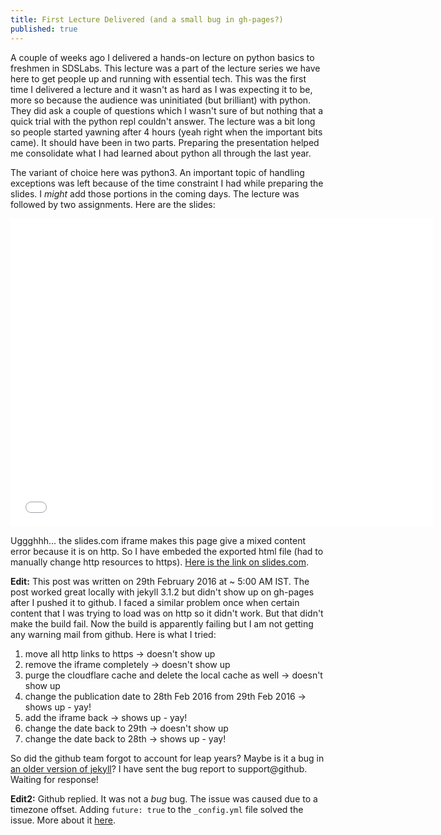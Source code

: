 ```yaml
---
title: First Lecture Delivered (and a small bug in gh-pages?)
published: true
---
```


A couple of weeks ago I delivered a hands-on lecture on python basics to freshmen in SDSLabs. This lecture was a part of the lecture series we have here to get people up and running with essential tech. This was the first time I delivered a lecture and it wasn't as hard as I was expecting it to be, more so because the audience was uninitiated (but brilliant) with python. They did ask a couple of questions which I wasn't sure of but nothing that a quick trial with the python repl couldn't answer. The lecture was a bit long so people started yawning after 4 hours (yeah right when the important bits came). It should have been in two parts. Preparing the presentation helped me consolidate what I had learned about python all through the last year.

The variant of choice here was python3. An important topic of handling exceptions was left because of the time constraint I had while preparing the slides. I _might_ add those portions in the coming days. The lecture was followed by two assignments. Here are the slides:

<div style="text-align: center;"><iframe src="assets/slides-deck.html" width="676" height="493" scrolling="no" frameborder="0" webkitallowfullscreen mozallowfullscreen allowfullscreen></iframe></div>

Uggghhh... the slides.com iframe makes this page give a mixed content error because it is on http. So I have embeded the exported html file (had to manually change http resources to https). [Here is the link on slides.com](https://slides.com/ashishchaudhary/deck/).

**Edit:** This post was written on 29th February 2016 at ~ 5:00 AM IST. The post worked great locally with jekyll 3.1.2 but didn't show up on gh-pages after I pushed it to github. I faced a similar problem once when certain content that I was trying to load was on http so it didn't work. But that didn't make the build fail. Now the build is apparently failing but I am not getting any warning mail from github. Here is what I tried:

1. move all http links to https -> doesn't show up
2. remove the iframe completely -> doesn't show up
3. purge the cloudflare cache and delete the local cache as well -> doesn't show up
4. change the publication date to 28th Feb 2016 from 29th Feb 2016 -> shows up - yay!
5. add the iframe back -> shows up - yay!
6. change the date back to 29th -> doesn't show up
7. change the date back to 28th -> shows up - yay!

So did the github team forgot to account for leap years? Maybe is it a bug in [an older version of jekyll](https://pages.github.com/versions/)? I have sent the bug report to support@github. Waiting for response!

**Edit2:** Github replied. It was not a _bug_ bug. The issue was caused due to a timezone offset. Adding `future: true` to the `_config.yml` file solved the issue. More about it [here](http://jekyllrb.com/docs/upgrading/2-to-3/#all-my-posts-are-gone-whered-they-go).